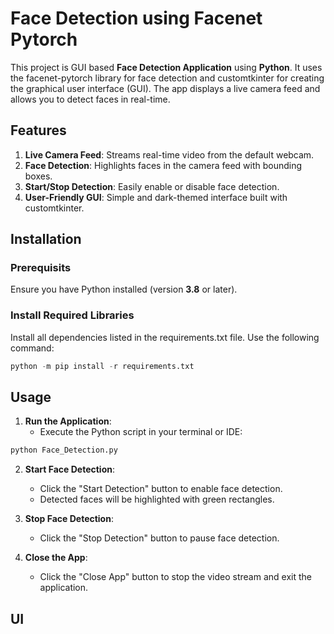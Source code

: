 # Face Detection using Facenet Pytorch

This project is GUI based **Face Detection Application** using __Python__. It uses the facenet-pytorch library for face detection and customtkinter for creating the graphical user interface (GUI). The app displays a live camera feed and allows you to detect faces in real-time.

## Features
1. **Live Camera Feed**: Streams real-time video from the default webcam.
2. **Face Detection**: Highlights faces in the camera feed with bounding boxes.
3. **Start/Stop Detection**: Easily enable or disable face detection.
4. **User-Friendly GUI**: Simple and dark-themed interface built with customtkinter.

## Installation
### Prerequisits
Ensure you have Python installed (version **3.8** or later).

### Install Required Libraries
Install all dependencies listed in the requirements.txt file. Use the following command:
```python
python -m pip install -r requirements.txt
```

## Usage 
1. **Run the Application**:
     * Execute the Python script in your terminal or IDE:
```python
python Face_Detection.py
```
2. **Start Face Detection**:
    * Click the "Start Detection" button to enable face detection.
    * Detected faces will be highlighted with green rectangles.

3. **Stop Face Detection**:
    * Click the "Stop Detection" button to pause face detection.

4. **Close the App**:
    * Click the "Close App" button to stop the video stream and exit the application.

## UI 

